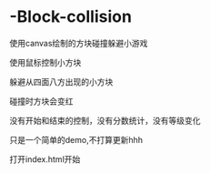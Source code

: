 # -Block-collision
使用canvas绘制的方块碰撞躲避小游戏

使用鼠标控制小方块

躲避从四面八方出现的小方块

碰撞时方块会变红

没有开始和结束的控制，没有分数统计，没有等级变化

只是一个简单的demo,不打算更新hhh

打开index.html开始
